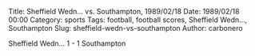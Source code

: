 Title: Sheffield Wedn… vs. Southampton, 1989/02/18
Date: 1989/02/18 00:00
Category: sports
Tags: football, football scores, Sheffield Wedn…, Southampton
Slug: sheffield-wedn-vs-southampton
Author: carbonero


Sheffield Wedn… 1 - 1 Southampton
